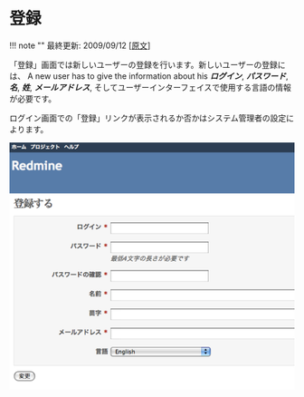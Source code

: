登録
====

!!! note ""
    最終更新: 2009/09/12
    [[原文](http://www.redmine.org/projects/redmine/wiki/RedmineRegister/3)]

「登録」画面では新しいユーザーの登録を行います。新しいユーザーの登録には、 A new user has to give the information about his ***ログイン***, ***パスワード***, ***名***, ***姓***, ***メールアドレス***, そしてユーザーインターフェイスで使用する言語の情報が必要です。

ログイン画面での「登録」リンクが表示されるか否かはシステム管理者の設定によります。

![](RedmineRegister/redmine-register.png)
